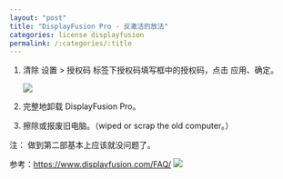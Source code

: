```yaml
---
layout: "post"
title: "DisplayFusion Pro - 反激活的放法"
categories: license displayfusion
permalink: /:categories/:title
---
```


1. 清除 设置 > 授权码 标签下授权码填写框中的授权码，点击 应用、确定。

	![](https://i.imgur.com/h3IKnNK.jpg)

2. 完整地卸载 DisplayFusion Pro。
3. 擦除或报废旧电脑。（wiped or scrap the old computer。）

注： 做到第二部基本上应该就没问题了。

参考：https://www.displayfusion.com/FAQ/
![](https://i.imgur.com/zzHdEBm.jpg)
